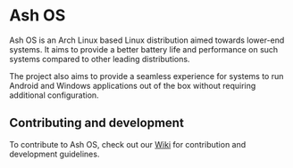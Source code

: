 # Ash OS

Ash OS is an Arch Linux based Linux distribution aimed towards lower-end systems. It aims to provide a better battery life and performance on such systems compared to other leading distributions. 

The project also aims to provide a seamless experience for systems to run Android and Windows applications out of the box without requiring additional configuration. 

## Contributing and development

To contribute to Ash OS, check out our [Wiki](https://github.com/ghostx31/ash-os/wiki) for contribution and development guidelines. 
